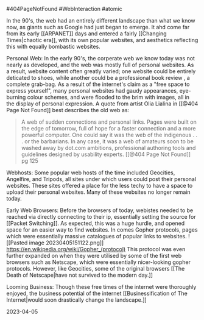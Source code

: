 #404PageNotFound #WebInteraction #atomic

In the 90's, the web had an entirely different landscape than what we know now, as giants such as Google had just began to emerge. It ahd come far from its early [[ARPANET]] days and entered a fairly [[Changing Times|chaotic era]], with its own popular websites, and aesthetics reflecting this with equally bombastic websites.

Personal Web:
In the early 90's, the corperate web we know today was not nearly as developed, and the web was mostly full of personal websites. As a result, website content often greatly varied; one website could be entirely deticated to shoes, while another could be a professional book review , a complete grab-bag. As a result of the internet's claim as a "free space to express yourself", many personal websites had gaudy appearances, eye-burning colour schemes, and were flooded to the brim with images, all in the display of personal expression. A quote from artist Olia Lialina in [[@404 Page Not Found]] best describes the old web as:

>A web of sudden connections and personal links. Pages were built on the edge of tomorrow, full of hope for a faster connection and a more powerful computer. One could say it was the web of the indigenous . . . or the barbarians. In any case, it was a web of amateurs soon to be washed away by dot.com ambitions, professional authoring tools and guidelines designed by usability experts.
>[[@404 Page Not Found]] pg 125

Webhosts:
Some popular web hosts of the time included Geocities, Angelfire, and Tripods, all sites under which users could post their personal websites. These sites offered a place for the less techy to have a space to upload their personal websites. Many of these websites no longer remain today.

Early Web Browsers:
Before the browsers of today, webistes needed to be reached via directly connecting to their ip, essentially setting the source for [[Packet Switching]]. As expected, this was a huge hurdle, and opened space for an easier way to find websites. In comes Gopher protocols, pages which were essentially massive catalogues of popular links to websites.
![[Pasted image 20230405151122.png]]
https://en.wikipedia.org/wiki/Gopher_(protocol)
This protocol was even further expanded on when they were utilised by some of the first web browsers such as Netscape, which were essentially nicer-looking gopher protocols. However, like Geocities, some of the original browsers [[The Death of Netscape|have not survived to the modern day.]]

Looming Business:
Though these free times of the internet were thoroughly enjoyed, the business potential of the internet [[Businessification of The Internet|would soon drastically change the landscape.]]

2023-04-05